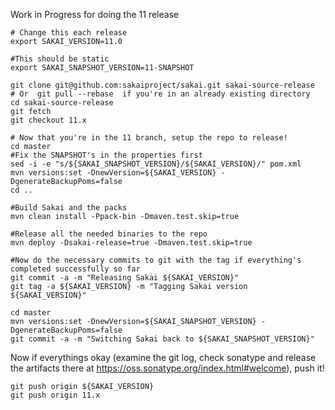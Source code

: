 Work in Progress for doing the 11 release
```
# Change this each release
export SAKAI_VERSION=11.0

#This should be static
export SAKAI_SNAPSHOT_VERSION=11-SNAPSHOT

git clone git@github.com:sakaiproject/sakai.git sakai-source-release
# Or  git pull --rebase  if you're in an already existing directory
cd sakai-source-release
git fetch
git checkout 11.x

# Now that you're in the 11 branch, setup the repo to release!
cd master
#Fix the SNAPSHOT's in the properties first
sed -i -e "s/${SAKAI_SNAPSHOT_VERSION}/${SAKAI_VERSION}/" pom.xml
mvn versions:set -DnewVersion=${SAKAI_VERSION} -DgenerateBackupPoms=false
cd ..

#Build Sakai and the packs
mvn clean install -Ppack-bin -Dmaven.test.skip=true

#Release all the needed binaries to the repo
mvn deploy -Dsakai-release=true -Dmaven.test.skip=true

#Now do the necessary commits to git with the tag if everything's completed successfully so far
git commit -a -m "Releasing Sakai ${SAKAI_VERSION}"
git tag -a ${SAKAI_VERSION} -m "Tagging Sakai version ${SAKAI_VERSION}"

cd master
mvn versions:set -DnewVersion=${SAKAI_SNAPSHOT_VERSION} -DgenerateBackupPoms=false
git commit -a -m "Switching Sakai back to ${SAKAI_SNAPSHOT_VERSION}"
```

Now if everythings okay (examine the git log, check sonatype and release the artifacts there at https://oss.sonatype.org/index.html#welcome), push it!

```
git push origin ${SAKAI_VERSION}
git push origin 11.x

```
